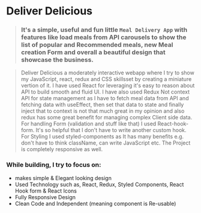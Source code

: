 # **Deliver Delicious**

> ### It's a simple, useful and fun little `Meal Delivery App` with features like load meals from API carousels to show the list of popular and Recommended meals, new Meal creation Form and overall a beautiful design that showcase the business.

> Deliver Delicious a moderately interactive webapp where I try to show my JavaScript, react, redux and CSS skillsset by creating a miniature vertion of it.
> I have used React for leveraging it's easy to reason about API to build smooth and fluid UI.
> I have also used Redux Not context API for state management as I have to fetch meal data from API and fetching data with useEffect, then set that data to state and finally inject that to context is not that much great in my opinion and also redux has some great benefit for managing complex Client side data.
> For handling Form (validation and stuff like that) I used React-hook-form. It's so helpful that I don't have to write another custom hook.
> For Styling I used styled-components as It has many benefits e.g. don't have to think className, can write JavaScript etc. The Project is completely responsive as well.

### While building, I try to focus on:

- makes simple & Elegant looking design
- Used Technology such as, React, Redux, Styled Components, React Hook form & React Icons
- Fully Responsive Design
- Clean Code and Independent (meaning component is Re-usable)
